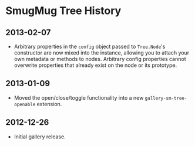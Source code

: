 SmugMug Tree History
====================

## 2013-02-07

* Arbitrary properties in the `config` object passed to `Tree.Node`'s
  constructor are now mixed into the instance, allowing you to attach your own
  metadata or methods to nodes. Arbitrary config properties cannot overwrite
  properties that already exist on the node or its prototype.

## 2013-01-09

* Moved the open/close/toggle functionality into a new
  `gallery-sm-tree-openable` extension.

## 2012-12-26

* Initial gallery release.
